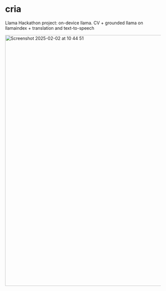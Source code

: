 # cria
Llama Hackathon project: on-device llama. CV + grounded llama on llamaindex + translation and text-to-speech

<img width="811" alt="Screenshot 2025-02-02 at 10 44 51" src="https://github.com/user-attachments/assets/d410dd56-a73f-4214-aa2b-242e3b2660c6" />
